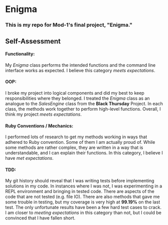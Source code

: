 # Enigma

### This is my repo for Mod-1's final project, "Enigma."

## Self-Assessment

#### Functionality:
My *Enigma* class performs the intended functions and the command line interface works as expected.
I believe this category *meets expectations*.

#### OOP:
I broke my project into logical components and did my best to keep responsibilities where they belonged. I treated the *Enigma* class as an analogue to the *SalesEngine* class from the **Black Thursday** Project. In each class, the methods work together to perform high-level functions.
Overall, I think my project *meets expectations*.

#### Ruby Conventions / Mechanics:
I performed lots of research to get my methods working in ways that adhered to Ruby convention. Some of them I am actually proud of. While some methods are rather complex, they are written in a way that is understandable, and I can explain their functions.
In this category, I believe I have *met expectations*.

#### TDD:
My git history should reveal that I was writing tests before implementing solutions in my code. In instances where I was not, I was experimenting in a REPL environment and bringing in tested code. There are aspects of the code that are not tested (e.g. file IO). There are also methods that gave me some trouble in testing, but my coverage is very high at **99.19%** on the last test. The only unfortunate results have been a few hard test cases to crack.
I am closer to *meeting expectations* in this category than not, but I could be convinced that I have fallen short.